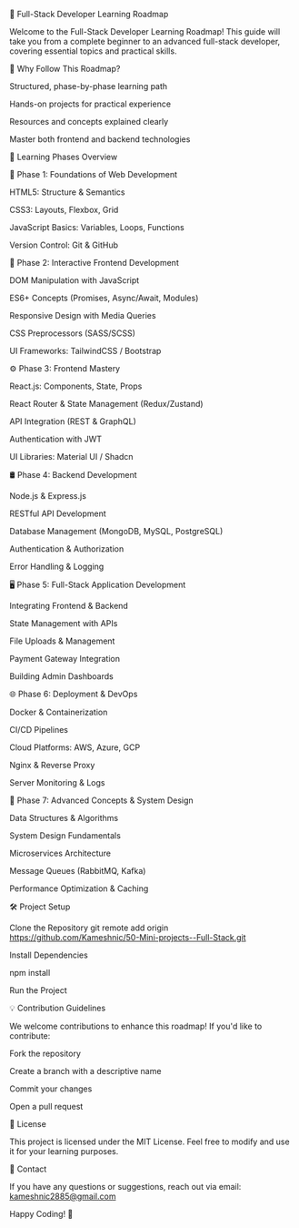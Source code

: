 📘 Full-Stack Developer Learning Roadmap

Welcome to the Full-Stack Developer Learning Roadmap! This guide will take you from a complete beginner to an advanced full-stack developer, covering essential topics and practical skills.

🚀 Why Follow This Roadmap?

Structured, phase-by-phase learning path

Hands-on projects for practical experience

Resources and concepts explained clearly

Master both frontend and backend technologies

📅 Learning Phases Overview

🔎 Phase 1: Foundations of Web Development

HTML5: Structure & Semantics

CSS3: Layouts, Flexbox, Grid

JavaScript Basics: Variables, Loops, Functions

Version Control: Git & GitHub

🎨 Phase 2: Interactive Frontend Development

DOM Manipulation with JavaScript

ES6+ Concepts (Promises, Async/Await, Modules)

Responsive Design with Media Queries

CSS Preprocessors (SASS/SCSS)

UI Frameworks: TailwindCSS / Bootstrap

⚙️ Phase 3: Frontend Mastery

React.js: Components, State, Props

React Router & State Management (Redux/Zustand)

API Integration (REST & GraphQL)

Authentication with JWT

UI Libraries: Material UI / Shadcn

🛢️ Phase 4: Backend Development

Node.js & Express.js

RESTful API Development

Database Management (MongoDB, MySQL, PostgreSQL)

Authentication & Authorization

Error Handling & Logging

🖥️ Phase 5: Full-Stack Application Development

Integrating Frontend & Backend

State Management with APIs

File Uploads & Management

Payment Gateway Integration

Building Admin Dashboards

🌐 Phase 6: Deployment & DevOps

Docker & Containerization

CI/CD Pipelines

Cloud Platforms: AWS, Azure, GCP

Nginx & Reverse Proxy

Server Monitoring & Logs

🧠 Phase 7: Advanced Concepts & System Design

Data Structures & Algorithms

System Design Fundamentals

Microservices Architecture

Message Queues (RabbitMQ, Kafka)

Performance Optimization & Caching

🛠️ Project Setup

Clone the Repository
git remote add origin https://github.com/Kameshnic/50-Mini-projects--Full-Stack.git

Install Dependencies

npm install

Run the Project


💡 Contribution Guidelines

We welcome contributions to enhance this roadmap! If you'd like to contribute:

Fork the repository

Create a branch with a descriptive name

Commit your changes

Open a pull request

📝 License

This project is licensed under the MIT License. Feel free to modify and use it for your learning purposes.

📧 Contact

If you have any questions or suggestions, reach out via email: kameshnic2885@gmail.com

Happy Coding! 🚀

